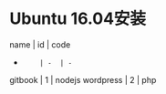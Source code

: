 # Ubuntu 16.04安装

name      | id | code
-         | -  | -
gitbook   | 1  | nodejs
wordpress | 2  | php